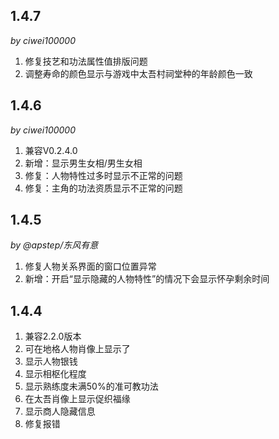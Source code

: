 ## 1.4.7
*by ciwei100000*
1. 修复技艺和功法属性值排版问题
2. 调整寿命的颜色显示与游戏中太吾村祠堂种的年龄颜色一致

## 1.4.6
*by ciwei100000*
1. 兼容V0.2.4.0
2. 新增：显示男生女相/男生女相
3. 修复：人物特性过多时显示不正常的问题
4. 修复：主角的功法资质显示不正常的问题

## 1.4.5
*by @apstep/东风有意*
1. 修复人物关系界面的窗口位置异常
2. 新增：开启“显示隐藏的人物特性”的情况下会显示怀孕剩余时间

## 1.4.4
1. 兼容2.2.0版本
2. 可在地格人物肖像上显示了
3. 显示人物银钱
4. 显示相枢化程度
5. 显示熟练度未满50%的准可教功法
6. 在太吾肖像上显示促织福缘
7. 显示商人隐藏信息
8. 修复报错
